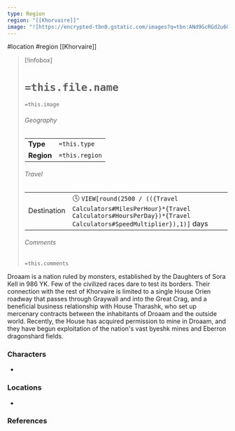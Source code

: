 ```yaml
---
type: Region
region: "[[Khorvaire]]"
image: "![https://encrypted-tbn0.gstatic.com/images?q=tbn:ANd9GcRGd2u6GPosDuaOHHF3J4pqZ39yIZqVf-7VUg&s|250](https://encrypted-tbn0.gstatic.com/images?q=tbn:ANd9GcRGd2u6GPosDuaOHHF3J4pqZ39yIZqVf-7VUg&s)"
---
```

 #location #region [[Khorvaire]]

> [!infobox]
> # `=this.file.name`
> `=this.image`
> ###### Geography
> |  |  |
> | ---- | ---- |
> | **Type** | `=this.type` |
> | **Region** | `=this.region` |
> ###### Travel
> |  |  |
> | ---- | ---- |
> | Destination | 🕓 `VIEW[round(2500 / (({Travel Calculators#MilesPerHour}*{Travel Calculators#HoursPerDay})*{Travel Calculators#SpeedMultiplier}),1)]` days |
> ###### Comments
> `=this.comments`

Droaam is a nation ruled by monsters, established by the Daughters of Sora Kell in 986 YK. Few of the civilized races dare to test its borders. Their connection with the rest of Khorvaire is limited to a single House Orien roadway that passes through Graywall and into the Great Crag, and a beneficial business relationship with House Tharashk, who set up mercenary contracts between the inhabitants of Droaam and the outside world. Recently, the House has acquired permission to mine in Droaam, and they have begun exploitation of the nation's vast byeshk mines and Eberron dragonshard fields.

### Characters

* 

### Locations

* 

### References
